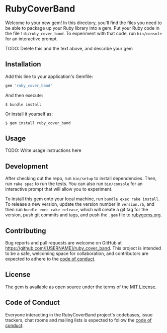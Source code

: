 # RubyCoverBand

Welcome to your new gem! In this directory, you'll find the files you need to be able to package up your Ruby library into a gem. Put your Ruby code in the file `lib/ruby_cover_band`. To experiment with that code, run `bin/console` for an interactive prompt.

TODO: Delete this and the text above, and describe your gem

## Installation

Add this line to your application's Gemfile:

```ruby
gem 'ruby_cover_band'
```

And then execute:

    $ bundle install

Or install it yourself as:

    $ gem install ruby_cover_band

## Usage

TODO: Write usage instructions here

## Development

After checking out the repo, run `bin/setup` to install dependencies. Then, run `rake spec` to run the tests. You can also run `bin/console` for an interactive prompt that will allow you to experiment.

To install this gem onto your local machine, run `bundle exec rake install`. To release a new version, update the version number in `version.rb`, and then run `bundle exec rake release`, which will create a git tag for the version, push git commits and tags, and push the `.gem` file to [rubygems.org](https://rubygems.org).

## Contributing

Bug reports and pull requests are welcome on GitHub at https://github.com/[USERNAME]/ruby_cover_band. This project is intended to be a safe, welcoming space for collaboration, and contributors are expected to adhere to the [code of conduct](https://github.com/[USERNAME]/ruby_cover_band/blob/master/CODE_OF_CONDUCT.md).


## License

The gem is available as open source under the terms of the [MIT License](https://opensource.org/licenses/MIT).

## Code of Conduct

Everyone interacting in the RubyCoverBand project's codebases, issue trackers, chat rooms and mailing lists is expected to follow the [code of conduct](https://github.com/[USERNAME]/ruby_cover_band/blob/master/CODE_OF_CONDUCT.md).
